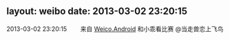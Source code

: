 layout: weibo
date: 2013-03-02 23:20:15
---
<meta name="referrer" content="no-referrer" />

2013-03-02 23:20:15  &nbsp;&nbsp;&nbsp;&nbsp;&nbsp;&nbsp; 来自 <a href="http://app.weibo.com/t/feed/l4RWD" rel="nofollow">Weico.Android</a>
和小乖看比赛 @当走兽恋上飞鸟  ​​​
